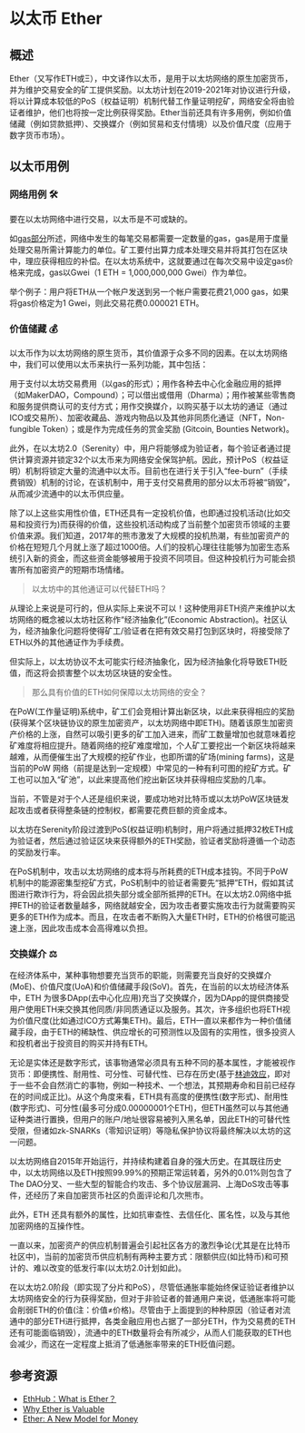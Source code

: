 # 以太币 Ether

## 概述

Ether（又写作ETH或Ξ），中文译作以太币，是用于以太坊网络的原生加密货币，并为维护交易安全的矿工提供奖励。以太坊计划在2019-2021年对协议进行升级，将以计算成本较低的PoS（权益证明）机制代替工作量证明挖矿，网络安全将由验证者维护，他们也将按一定比例获得奖励。Ether当前还具有许多用例，例如价值储藏（例如贷款抵押）、交换媒介（例如贸易和支付情境）以及价值尺度（应用于数字货币市场）。

## 以太币用例

### 网络用例 🛠 

要在以太坊网络中进行交易，以太币是不可或缺的。

如[gas部分](https://docs.ethhub.io/using-ethereum/transactions/#gas)所述，网络中发生的每笔交易都需要一定数量的gas，gas是用于度量处理交易所需计算能力的单位。矿工要付出算力成本处理交易并将其打包在区块中，理应获得相应的补偿。在以太坊系统中，这就要通过在每次交易中设定gas价格来完成，gas以Gwei（1 ETH = 1,000,000,000 Gwei）作为单位。

举个例子：用户将ETH从一个帐户发送到另一个帐户需要花费21,000 gas，如果将gas价格定为1 Gwei，则此交易花费0.000021 ETH。

### 价值储藏 💰 

以太币作为以太坊网络的原生货币，其价值源于众多不同的因素。在以太坊网络中，我们可以使用以太币来执行一系列功能，其中包括：

用于支付以太坊交易费用（以gas的形式）；用作各种去中心化金融应用的抵押（如MakerDAO，Compound）；可以借出或借用（Dharma）；用作被某些零售商和服务提供商认可的支付方式；用作交换媒介，以购买基于以太坊的通证（通过ICO或交易所）、加密收藏品、游戏内物品以及其他非同质化通证（NFT，Non-fungible Token）；或是作为完成任务的赏金奖励 \(Gitcoin, Bounties Network\)。

此外，在以太坊2.0（Serenity）中，用户将能够成为验证者，每个验证者通过提供计算资源并锁定32个以太币来为网络安全保驾护航。因此，预计PoS（权益证明）机制将锁定大量的流通中以太币。目前也在进行关于引入“fee-burn”（手续费销毁）机制的讨论，在该机制中，用于支付交易费用的部分以太币将被“销毁”，从而减少流通中的以太币供应量。

除了以上这些实用性价值，ETH还具有一定投机价值，也即通过投机活动\(比如交易和投资行为\)而获得的价值，这些投机活动构成了当前整个加密货币领域的主要价值来源。我们知道，2017年的熊市激发了大规模的投机热潮，有些加密资产的价格在短短几个月就上涨了超过1000倍。人们的投机心理往往能够为加密生态系统引入新的资金，而这些资金能够被用于投资不同项目。但这种投机行为可能会损害所有加密资产的短期市场情绪。

> 以太坊中的其他通证可以代替ETH吗？

从理论上来说是可行的，但从实际上来说不可以！这种使用非ETH资产来维护以太坊网络的概念被以太坊社区称作“经济抽象化”\(Economic Abstraction\)。社区认为，经济抽象化问题将使得矿工/验证者在把有效交易打包到区块时，将接受除了ETH以外的其他通证作为手续费。

但实际上，以太坊协议不太可能实行经济抽象化，因为经济抽象化将导致ETH贬值，而这将会损害整个以太坊区块链的安全性。

> 那么具有价值的ETH如何保障以太坊网络的安全？

在PoW\(工作量证明\)系统中，矿工们会竞相计算出新区块，以此来获得相应的奖励\(获得某个区块链协议的原生加密资产，以太坊网络中即ETH\)。随着该原生加密资产价格的上涨，自然可以吸引更多的矿工加入进来，而矿工数量增加也就意味着挖矿难度将相应提升。随着网络的挖矿难度增加，个人矿工要挖出一个新区块将越来越难，从而便催生出了大规模的挖矿作业，也即所谓的矿场\(mining farms\)，这是当前的PoW 网络（前提是达到一定规模）中常见的一种有利可图的挖矿方式。矿工也可以加入“矿池”，以此来提高他们挖出新区块并获得相应奖励的几率。

当前，不管是对于个人还是组织来说，要成功地对比特币或以太坊PoW区块链发起攻击或者获得整条链的控制权，都需要花费巨额的资金成本。

以太坊在Serenity阶段过渡到PoS\(权益证明\)机制时，用户将通过抵押32枚ETH成为验证者，然后通过验证区块来获得额外的ETH奖励，验证者奖励将遵循一个动态的奖励发行率。

在PoS机制中，攻击以太坊网络的成本将与所耗费的ETH成本挂钩。不同于PoW机制中的能源密集型挖矿方式，PoS机制中的验证者需要先“抵押”ETH，假如其试图进行欺诈行为，将会因此损失部分或全部所抵押的ETH。在以太坊2.0网络中抵押ETH的验证者数量越多，网络就越安全，因为攻击者要实施攻击行为就需要购买更多的ETH作为成本。而且，在攻击者不断购入大量ETH时，ETH的价格很可能迅速上涨，因此攻击成本会高得难以负担。

### 交换媒介 ⚖ 

在经济体系中，某种事物想要充当货币的职能，则需要充当良好的交换媒介\(MoE\)、价值尺度\(UoA\)和价值储藏手段\(SoV\)。首先，在当前的以太坊经济体系中，ETH 为很多DApp\(去中心化应用\)充当了交换媒介，因为DApp的提供商接受用户使用ETH来交换其他同质/非同质通证以及服务。其次，许多组织也将ETH视为价值尺度\(比如通过ICO方式筹集ETH\)。最后，ETH一直以来都作为一种价值储藏手段，由于ETH的稀缺性、供应增长的可预测性以及固有的实用性，很多投资人和投机者出于投资目的购买并持有ETH。

无论是实体还是数字形式，该事物通常必须具有五种不同的基本属性，才能被视作货币：即便携性、耐用性、可分性、可替代性、已存在历史\(基于[林迪效应](https://en.wikipedia.org/wiki/Lindy_effect)，即对于一些不会自然消亡的事物，例如一种技术、一个想法，其预期寿命和目前已经存在的时间成正比\)。从这个角度来看，ETH具有高度的便携性\(数字形式\)、耐用性\(数字形式\)、可分性\(最多可分成0.00000001个ETH\)，但ETH虽然可以与其他通证种类进行置换，但用户的账户/地址很容易被列入黑名单，因此ETH的可替代性受限，但诸如zk-SNARKs（零知识证明）等隐私保护协议将最终解决以太坊的这一问题。

以太坊网络自2015年开始运行，并持续构建着自身的强大历史。在其既往历史中，以太坊网络以及ETH按照99.99%的预期正常运转着，另外的0.01%则包含了The DAO分叉、一些大型的智能合约攻击、多个协议层漏洞、上海DoS攻击等事件，还经历了来自加密货币社区的负面评论和几次熊市。

此外，ETH 还具有额外的属性，比如抗审查性、去信任化、匿名性，以及与其他加密网络的互操作性。

一直以来，加密资产的供应机制普遍会引起社区各方的激烈争论\(尤其是在比特币社区中\)，当前的加密货币供应机制有两种主要方式：限额供应\(如比特币\)和可预计的、难以改变的低发行率\(以太坊2.0计划如此\)。

在以太坊2.0阶段（即实现了分片和PoS），尽管低通胀率能始终保证验证者维护以太坊网络安全的行为获得奖励，但对于非验证者的普通用户来说，低通胀率将可能会削弱ETH的价值\(注：价值≠价格\)。尽管由于上面提到的种种原因（验证者对流通中的部分ETH进行抵押，各类金融应用也占据了一部分ETH，作为交易费的ETH还有可能面临销毁），流通中的ETH数量将会有所减少，从而人们能获取的ETH也会减少，而这在一定程度上抵消了低通胀率带来的ETH贬值问题。

## 参考资源

* [EthHub：What is Ether？](https://docs.ethhub.io/ethereum-basics/what-is-ether/)
* [Why Ether is Valuable](https://medium.com/ethhub/why-ether-is-valuable-2b4e39e01eb3)
* [Ether: A New Model for Money](https://medium.com/pov-crypto/ether-a-new-model-for-money-17365b5535ba)

